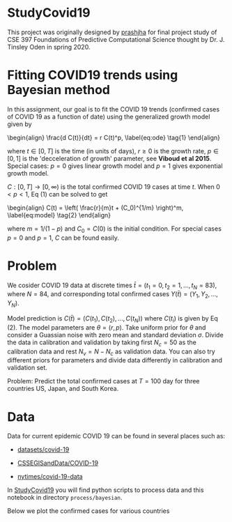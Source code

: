 # StudyCovid19
 
This project was originally designed by [prashjha](https://github.com/prashjha/StudyCovid19) for final project study of CSE 397 Foundations of Predictive Computational Science thought by Dr. J. Tinsley Oden in spring 2020.

# Fitting COVID19 trends using Bayesian method

In this assignment, our goal is to fit the COVID 19 trends (confirmed cases of COVID 19 as a function of date) using the generalized growth model given by

\begin{align}
\frac{d C(t)}{dt} = r C(t)^p, \label{eq:ode} \tag{1}
\end{align}

where $t \in [0,T]$ is the time (in units of days), $r \geq 0$ is the growth rate, $p
\in [0,1]$ is the 'decceleration of growth' parameter, see **Viboud et al 2015**. Special cases: $p = 0$ gives linear growth model and $p=1$ gives exponential growth model. 

$C : [0,T] \to [0, \infty)$ is the total confirmed COVID 19 cases at time $t$. When $0 < p < 1$, Eq (1) can be solved to get 

\begin{align}
C(t) = \left( \frac{r}{m}t + (C_0)^{1/m} \right)^m, \label{eq:model} \tag{2}
\end{align}

where $m = 1/(1 - p)$ and $C_0 = C(0)$ is the initial condition. For special cases $p=0$ and $p=1$, $C$ can be found easily.

# Problem

We cosider COVID 19 data at discrete times $\bar{t} = (t_1=0, t_2=1, ..., t_N=83)$, where $N = 84$, and corresponding total confirmed cases $Y(\bar{t}) = (Y_1, Y_2, ..., Y_N)$.

Model prediction is $C(\bar{t}) = (C(t_1), C(t_2), ..., C(t_N))$ where $C(t_i)$ is given by Eq (2). The model parameters are $\theta = (r, p)$. Take uniform prior for $\theta$ and consider a Guassian noise with zero mean and standard deviation $\sigma$. Divide the data in calibration and validation by taking first $N_c = 50$ as the calibration data and rest $N_v = N - N_c$ as validation data. You can also try different priors for parameters and divide data differently in calibration and validation set.

Problem: Predict the total confirmed cases at $T = 100$ day for three countries US, Japan, and South Korea.

# Data
Data for current epidemic COVID 19 can be found in several places such as:

- [datasets/covid-19](https://github.com/datasets/covid-19)

- [CSSEGISandData/COVID-19](https://github.com/CSSEGISandData/COVID-19)

- [nytimes/covid-19-data](https://github.com/nytimes/covid-19-data)


In [StudyCovid19](https://github.com/prashjha/StudyCovid19) you will find python scripts to process data and this notebook in directory `process/bayesian`.


Below we plot the confirmed cases for various countries
